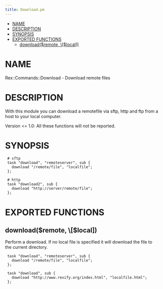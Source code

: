 ```yaml
---
title: Download.pm
---
```


-   [NAME](#NAME)
-   [DESCRIPTION](#DESCRIPTION)
-   [SYNOPSIS](#SYNOPSIS)
-   [EXPORTED FUNCTIONS](#EXPORTED-FUNCTIONS)
    -   [download($remote, \[$local\])](#download-remote-local-)

# NAME

Rex::Commands::Download - Download remote files

# DESCRIPTION

With this module you can download a remotefile via sftp, http and ftp from a host to your local computer.

Version &lt;= 1.0: All these functions will not be reported.

# SYNOPSIS

     # sftp
     task "download", "remoteserver", sub {
       download "/remote/file", "localfile";
     };
     
     # http
     task "download2", sub {
       download "http://server/remote/file";
     };

# EXPORTED FUNCTIONS

## download($remote, \[$local\])

Perform a download. If no local file is specified it will download the file to the current directory.

     task "download", "remoteserver", sub {
       download "/remote/file", "localfile";
     };
     
     task "download", sub {
       download "http://www.rexify.org/index.html", "localfile.html";
     };

